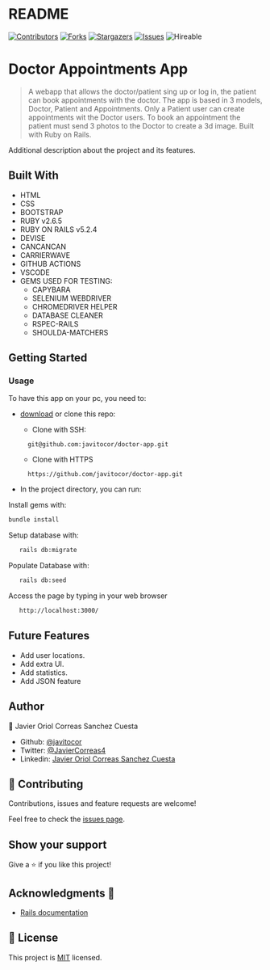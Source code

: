 # README
<!--
This README would normally document whatever steps are necessary to get the
application up and running.

Things you may want to c<!--
*** Thanks for checking out this README Template. If you have a suggestion that would
*** make this better, please fork the repo and create a pull request or simply open
*** an issue with the tag "enhancement".
*** Thanks again! Now go create something AMAZING! :D
-->

<!-- PROJECT SHIELDS -->
<!--
*** I'm using markdown "reference style" links for readability.
*** Reference links are enclosed in brackets [ ] instead of parentheses ( ).
*** See the bottom of this document for the declaration of the reference variables
*** for contributors-url, forks-url, etc. This is an optional, concise syntax you may use.
*** https://www.markdownguide.org/basic-syntax/#reference-style-links
-->
[![Contributors][contributors-shield]][contributors-url] 
[![Forks][forks-shield]][forks-url] 
[![Stargazers][stars-shield]][stars-url] 
[![Issues][issues-shield]][issues-url] 
![Hireable](https://cdn.rawgit.com/hiendv/hireable/master/styles/default/yes.svg) 

# Doctor Appointments App

>  A webapp that allows the doctor/patient sing up or log in, the patient can book appointments with the doctor. The app is based in 3 models, Doctor, Patient and Appointments. Only a Patient user can create appointments wit the Doctor users. To book an appointment the patient must send 3 photos to the Doctor to create a 3d image. Built with Ruby on Rails.

Additional description about the project and its features.

## Built With

- HTML 
- CSS
- BOOTSTRAP
- RUBY v2.6.5
- RUBY ON RAILS v5.2.4
- DEVISE
- CANCANCAN
- CARRIERWAVE
- GITHUB ACTIONS
- VSCODE
- GEMS USED FOR TESTING:
  - CAPYBARA
  - SELENIUM WEBDRIVER
  - CHROMEDRIVER HELPER
  - DATABASE CLEANER
  - RSPEC-RAILS
  - SHOULDA-MATCHERS

## Getting Started

### Usage
To have this app on your pc, you need to:
* [download](https://github.com/javitocor/doctor-app/archive/refs/heads/master.zip) or clone this repo:
  - Clone with SSH:
  ```
    git@github.com:javitocor/doctor-app.git
  ```
  - Clone with HTTPS
  ```
    https://github.com/javitocor/doctor-app.git
  ```

* In the project directory, you can run:

Install gems with:

``` bash
bundle install
```
Setup database with:

``` bash
   rails db:migrate
```

Populate Database with:

``` bash
   rails db:seed
```
Access the page by typing in your web browser

``` bash
   http://localhost:3000/
```

## Future Features
- Add user locations.
- Add extra UI.
- Add statistics.
- Add JSON feature

## Author

👤 Javier Oriol Correas Sanchez Cuesta 
- Github: [@javitocor](https://github.com/javitocor) 
- Twitter: [@JavierCorreas4](https://twitter.com/JavierCorreas4) 
- Linkedin: [Javier Oriol Correas Sanchez Cuesta](https://www.linkedin.com/in/javier-correas-sanchez-cuesta-15289482/) 

## 🤝 Contributing

Contributions, issues and feature requests are welcome!

Feel free to check the [issues page](https://github.com/javitocor/doctor-app/issues).

## Show your support

Give a ⭐️ if you like this project!

## Acknowledgments 🚀

- [Rails documentation](https://guides.rubyonrails.org/)

## 📝 License

This project is [MIT](lic.url) licensed.

<!-- MARKDOWN LINKS & IMAGES -->
<!-- https://www.markdownguide.org/basic-syntax/#reference-style-links -->
[contributors-shield]: https://img.shields.io/github/contributors/javitocor/doctor-app.svg?style=flat-square
[contributors-url]: https://github.com/javitocor/doctor-app/graphs/contributors
[forks-shield]: https://img.shields.io/github/forks/javitocor/doctor-app.svg?style=flat-square
[forks-url]: https://github.com/javitocor/doctor-app/network/members
[stars-shield]: https://img.shields.io/github/stars/javitocor/doctor-app.svg?style=flat-square
[stars-url]: https://github.com/javitocor/doctor-app/stargazers
[issues-shield]: https://img.shields.io/github/issues/javitocor/doctor-app.svg?style=flat-square
[issues-url]: https://github.com/javitocor/doctor-app/issuesover:


